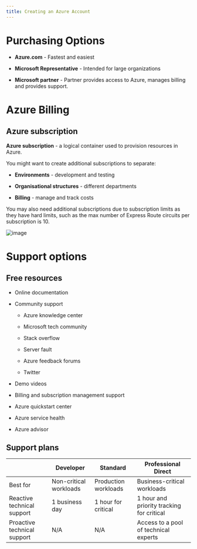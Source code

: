 ```yaml
---
title: Creating an Azure Account
---
```


# Purchasing Options

-   **Azure.com** - Fastest and easiest

-   **Microsoft Representative** - Intended for large organizations

-   **Microsoft partner** - Partner provides access to Azure, manages
    billing and provides support.

# Azure Billing

## Azure subscription

**Azure subscription** - a logical container used to provision resources
in Azure.

You might want to create additional subscriptions to separate:

-   **Environments** - development and testing

-   **Organisational structures** - different departments

-   **Billing** - manage and track costs

You may also need additional subscriptions due to subscription limits as
they have hard limits, such as the max number of Express Route circuits
per subscription is 10.

![image](/img/Certifications/AZ900/Account/4-billing-structure-overview.png)

# Support options

## Free resources

-   Online documentation

-   Community support

    -   Azure knowledge center

    -   Microsoft tech community

    -   Stack overflow

    -   Server fault

    -   Azure feedback forums

    -   Twitter

-   Demo videos

-   Billing and subscription management support

-   Azure quickstart center

-   Azure service health

-   Azure advisor

## Support plans

|                             | Developer              | Standard             | Professional Direct                       |
| --------------------------- | ---------------------- | -------------------- | ----------------------------------------- |
| Best for                    | Non-critical workloads | Production workloads | Business-critical workloads               |
| Reactive technical support  | 1 business day         | 1 hour for critical  | 1 hour and priority tracking for critical |
| Proactive technical support | N/A                    | N/A                  | Access to a pool of technical experts     |
